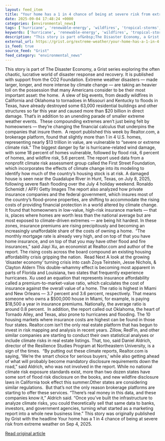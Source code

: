 ```yaml
---
layout: feed_item
title: "Your home has a 1 in 4 chance of being at severe risk from extreme weather"
date: 2025-09-04 17:48:24 +0000
categories: [environmental_news]
tags: ['hurricane', 'renewable-energy', 'wildfires', 'tropical-storms', 'wind-power', 'flooding', 'urgent', 'climate-risk', 'california', 'usa']
keywords: ['hurricane', 'renewable-energy', 'wildfires', 'tropical-storms', 'your', 'wind-power', 'chance', 'home']
description: "This story is part of&nbsp;The Disaster Economy, a Grist series exploring the often chaotic, lucrative world of disaster response and recovery"
external_url: https://grist.org/extreme-weather/your-home-has-a-1-in-4-chance-of-being-at-severe-risk-from-extreme-weather/
is_feed: true
source_feed: "Grist"
feed_category: "environmental_news"
---
```


This story is part of&nbsp;The Disaster Economy, a Grist series exploring the often chaotic, lucrative world of disaster response and recovery. It is published with support from the CO2 Foundation. Extreme weather disasters — made larger, longer, and more intense by climate change — are taking an heavier toll on the possession that many Americans consider to be their most important asset: the home.&nbsp; A slew of big events, from deadly wildfires in California and Oklahoma to tornadoes in Missouri and Kentucky to floods in Texas, have already destroyed some 63,000 residential buildings and other structures so far this year and caused more than $20 billion in direct damage. That’s in addition to an unending parade of smaller extreme weather events.&nbsp; These compounding extremes aren’t just being felt by homeowners — they’re changing the financial calculus that underpins the companies that insure them.&nbsp; A report published this week by Realtor.com, a brokerage platform, found that slightly more than 1 in 4 U.S. homes, representing nearly $13 trillion in value, are vulnerable to “severe or extreme climate risk.” The biggest danger by far is hurricane-related wind damage, with some 18 percent of homes vulnerable, followed by flood risk, 6 percent of homes, and wildfire risk, 5.6 percent. The report used data from a nonprofit climate risk assessment group called the First Street Foundation, which incorporates the effects of climate change into its modeling to identify how much of the country’s housing stock is at risk. A damaged house is seen near the Guadalupe River in Hunt, Texas, on July 8, 2025, following severe flash flooding over the July 4 holiday weekend. Ronaldo Schemidt / AFP/ Getty Images The report also analyzed how private insurance companies and the federal government, which insures most of the country’s flood-prone properties, are shifting to accommodate the rising costs of providing financial protection in a world altered by climate change. It found that homeowners in low-value, high-risk insurance markets — that is, places where homes are worth less than the national average but are most exposed to climate-driven extremes — are being hit hardest. In these zones, insurance premiums are rising precipitously and becoming an increasingly unaffordable share of the costs of owning a home.&nbsp; “The monthly mortgage rate is already very high, and on top of that you have home insurance, and on top of that you may have other flood and fire insurances,” said Jiayi Xu, an economist at Realtor.com and author of the report. The rising costs across the board compound an existing housing affordability crisis gripping the nation.&nbsp; Read Next A look at the growing ‘disaster economy’ turning crisis into cash Zoya Teirstein, Jesse Nichols, &#038; Clayton Aldern This double-whammy effect is becoming most apparent in parts of Florida and Louisiana, two states that frequently experience hurricanes. Xu used an equation that represents insurance affordability called a premium-to-market-value ratio, which calculates the cost of insurance against the overall value of a home. The ratio is highest in Miami and New Orleans — 3.7 percent and 3.6 percent, respectively. That means someone who owns a $500,000 house in Miami, for example, is paying $18,500 a year in insurance premiums. Nationally, the average ratio is around 0.8 percent.&nbsp; In addition, the report called out Oklahoma, the heart of Tornado Alley, and Texas, also prone to hurricanes and flooding. The 10 housing markets where insurance costs are highest can be found in those four states. Realtor.com isn’t the only real estate platform that has begun to invest in risk mapping and analysis in recent years. Zillow, RedFin, and other similar companies are starting to conduct their own statistical analyses or include climate risks in real estate listings. That, too, said Daniel Aldrich, director of the Resilience Studies Program at Northeastern University, is a sign of the times.&nbsp; “By putting out these climate reports, Realtor.com is saying, ‘We&#8217;re the smart choice for serious buyers,’ while also getting ahead of what will probably become mandatory disclosure requirements down the road,” said Aldrich, who was not involved in the report. While no national climate risk exposure standards exist, more than two dozen states have some sort of flood risk disclosure on the books, and new wildfire disclosure laws in California took effect this summer.Other states are considering similar regulations.&nbsp; But that’s not the only reason brokerage platforms are starting to offer these services. “There&#8217;s real money in this data, and these companies know it,” Aldrich said. “Once you&#8217;ve built the infrastructure to analyze climate risks, you could theoretically sell that same data to banks, investors, and government agencies, turning what started as a marketing report into a whole new business line.” This story was originally published by Grist with the headline Your home has a 1 in 4 chance of being at severe risk from extreme weather on Sep 4, 2025.

[Read original article](https://grist.org/extreme-weather/your-home-has-a-1-in-4-chance-of-being-at-severe-risk-from-extreme-weather/)
